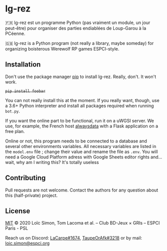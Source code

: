 # lg-rez

:fr: lg-rez est un programme Python (pas vraiment un module, un jour peut-être) pour organiser des parties endiablées de Loup-Garou à la PCéenne.

:uk: lg-rez is a Python program (not really a library, maybe someday) for organizing boisterous Werewolf RP games ESPCI-style.

## Installation

Don't use the package manager [pip](https://pypi.org/project/pip/) to install lg-rez. Really, don't. It won't work.

~~```pip install foobar```~~

You can not really install this at the moment. If you really want, though, use a 3.6+ Python interpreter and install all packages required when running `bot.py`.

If you want the online part to be functional, run it on a uWGSI server. We use, for example, the French host [alwaysdata](https://www.alwaysdata.com/fr/) with a Flask application on a free plan.

Online or not, this program needs to be connected to a database and several other environments variables. All necessary variables are listed in the `model.env` file ; change their value and rename the file as `.env`. You will need a Google Cloud Platform adress with Google Sheets editor rights and... wait, why am I writing this? It's totally useless



## Contributing
Pull requests are not welcome. Contact the authors for any question about this (half-private) project.

## License
[MIT](https://choosealicense.com/licenses/mit/)
© 2020 Loïc Simon, Tom Lacoma et al. – Club BD-Jeux × GRIs – ESPCI Paris - PSL

Reach us on Discord: [LaCarpe#1674](https://discordapp.com/users/264482202966818825), [TaupeOrAfk#3218](https://discordapp.com/users/176763552202358785) or by mail: [loic.simon@espci.org](mailto:loic.simon@espci.org)
